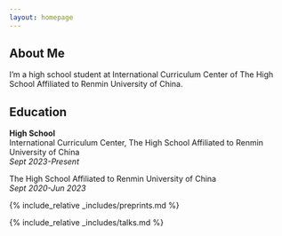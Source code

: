 ```yaml
---
layout: homepage
---
```


## About Me

I’m a high school student at International Curriculum Center of The High School Affiliated to Renmin University of China.

## Education 

**High School**  
International Curriculum Center, The High School Affiliated to Renmin University of China  
*Sept 2023-Present*  

The High School Affiliated to Renmin University of China  
*Sept 2020-Jun 2023*  

{% include_relative _includes/preprints.md %}

{% include_relative _includes/talks.md %}
